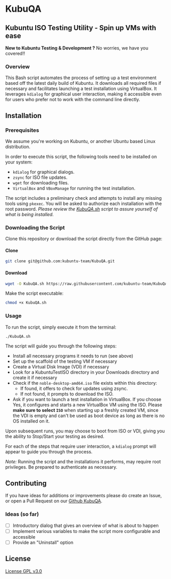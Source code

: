 # KubuQA

## Kubuntu ISO Testing Utility - Spin up VMs with ease

**New to Kubuntu Testing & Development ?** No worries, we have you covered!!

### Overview

This Bash script automates the process of setting up a test environment based off the latest daily build of Kubuntu.
It downloads all required files if necessary and facilitates launching a test installation using VirtualBox.
It leverages `kdialog` for graphical user interaction,
making it accessible even for users who prefer not to work with the command line directly.

## Installation

### Prerequisites

We assume you're working on Kubuntu, or another Ubuntu based Linux distribution.

In order to execute this script, the following tools need to be installed on your system:

- `kdialog` for graphical dialogs.
- `zsync` for ISO file updates.
- `wget` for downloading files.
- `VirtualBox` and `VBoxManage` for running the test installation.

The script includes a preliminary check and attempts to install any missing tools using `pkexec`.
You will be asked to authorize each installation with the root password.
_Please review the [KubuQA.sh](https://raw.githubusercontent.com/kubuntu-team/KubuQA/main/KubuQA.sh)
script to assure yourself of what is being installed._

### Downloading the Script

Clone this repository or download the script directly from the GitHub page:

#### Clone

```bash
git clone git@github.com:kubuntu-team/KubuQA.git
```

#### Download

```bash
wget -O KubuQA.sh https://raw.githubusercontent.com/kubuntu-team/KubuQA/main/KubuQA.sh 
```

Make the script executable:

```bash
chmod +x KubuQA.sh
```

### Usage

To run the script, simply execute it from the terminal:

```bash
./KubuQA.sh
```

The script will guide you through the following steps:

- Install all necessary programs it needs to run (see above)
- Set up the scaffold of the testing VM if necessary
- Create a Virtual Disk Image (VDI) if necessary
- Look for a KubuntuTestISO directory in your Downloads directory and create it if necessary
- Check if the `noble-desktop-amd64.iso` file exists within this directory:
  - If found, it offers to check for updates using zsync.
  - If not found, it prompts to download the ISO.
- Ask if you want to launch a test installation in VirtualBox.
If you choose Yes, it configures and starts a new VirtualBox VM using the ISO.
Please **make sure to select `ISO`** when starting up a freshly created VM,
since the VDI is empty and can't be used as boot device as long as there is no OS installed on it.

Upon subsequent runs, you may choose to boot from ISO or VDI, giving you the ability to Stop/Start your testing as desired.

For each of the steps that require user interaction, a `kdialog` prompt will appear to guide you through the process.

_Note:_ Running the script and the installations it performs, may require root privileges.
Be prepared to authenticate as necessary.

## Contributing

If you have ideas for additions or improvements please do create an Issue,
or open a Pull Request on our [Github KubuQA](https://github.com/kubuntu-team/KubuQA).

### Ideas (so far)

- [ ] Introductory dialog that gives an overview of what is about to happen
- [ ] Implement various variables to make the script more configurable and accessible
- [ ] Provide an "Uninstall" option

## License

[License GPL v3.0](./License)
